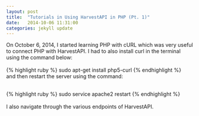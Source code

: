 ```yaml
---
layout: post
title:  "Tutorials in Using HarvestAPI in PHP (Pt. 1)"
date:   2014-10-06 11:31:00
categories: jekyll update
---
```


On October 6, 2014, I started learning PHP with cURL which was very useful to connect PHP with HarvestAPI. 
I had to also install curl in the terminal using the command below:
<br/><br/>
{% highlight ruby %}
sudo apt-get install php5-curl
{% endhighlight %} 
<br/>
and then restart the server using the command: <br/><br/>

{% highlight ruby %}
sudo service apache2 restart
{% endhighlight %} 
<br/><br/>
 I also navigate through the various endpoints of HarvestAPI.